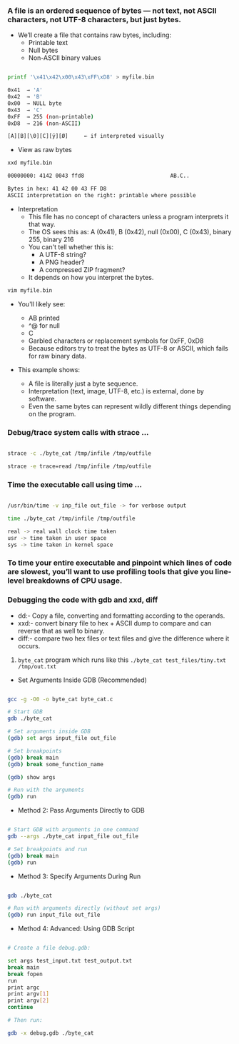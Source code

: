 ### A file is an ordered sequence of bytes — not text, not ASCII characters, not UTF-8 characters, but just bytes.

- We’ll create a file that contains raw bytes, including:
    - Printable text
    - Null bytes
    - Non-ASCII binary values

```bash

printf '\x41\x42\x00\x43\xFF\xD8' > myfile.bin

0x41  → 'A'
0x42  → 'B'
0x00  → NULL byte
0x43  → 'C'
0xFF  → 255 (non-printable)
0xD8  → 216 (non-ASCII)

[A][B][\0][C][ÿ][Ø]     ← if interpreted visually
```

- View as raw bytes

```bash
xxd myfile.bin

00000000: 4142 0043 ffd8                           AB.C..

Bytes in hex: 41 42 00 43 FF D8
ASCII interpretation on the right: printable where possible
```

- Interpretation
    - This file has no concept of characters unless a program interprets it that way.
    - The OS sees this as: A (0x41), B (0x42), null (0x00), C (0x43), binary 255, binary 216
    - You can't tell whether this is:
        - A UTF-8 string?
        - A PNG header?
        - A compressed ZIP fragment?
    - It depends on how you interpret the bytes.


```bash
vim myfile.bin
```

- You'll likely see:
    - AB printed
    - ^@ for null
    - C
    - Garbled characters or replacement symbols for 0xFF, 0xD8
    - Because editors try to treat the bytes as UTF-8 or ASCII, which fails for raw binary data.
    
- This example shows:
    - A file is literally just a byte sequence.
    - Interpretation (text, image, UTF-8, etc.) is external, done by software.
    - Even the same bytes can represent wildly different things depending on the program.


### Debug/trace system calls with strace ...

```bash

strace -c ./byte_cat /tmp/infile /tmp/outfile

strace -e trace=read /tmp/infile /tmp/outfile

```

### Time the executable call using time ...

```bash

/usr/bin/time -v inp_file out_file -> for verbose output

time ./byte_cat /tmp/infile /tmp/outfile

real -> real wall clock time taken
usr -> time taken in user space
sys -> time taken in kernel space

```

### To time your entire executable and pinpoint which lines of code are slowest, you’ll want to use profiling tools that give you line-level breakdowns of CPU usage.


### Debugging the code with gdb and xxd, diff

- dd:- Copy a file, converting and formatting according to the operands.
- xxd:- convert binary file to hex + ASCII dump to compare and can reverse that as well to binary.
- diff:- compare two hex files or text files and give the difference where it occurs.

1. `byte_cat` program which runs like this `./byte_cat test_files/tiny.txt /tmp/out.txt`

- Set Arguments Inside GDB (Recommended)
```bash

gcc -g -O0 -o byte_cat byte_cat.c

# Start GDB
gdb ./byte_cat

# Set arguments inside GDB
(gdb) set args input_file out_file

# Set breakpoints
(gdb) break main
(gdb) break some_function_name

(gdb) show args

# Run with the arguments
(gdb) run
```

- Method 2: Pass Arguments Directly to GDB
```bash

# Start GDB with arguments in one command
gdb --args ./byte_cat input_file out_file

# Set breakpoints and run
(gdb) break main
(gdb) run
```

- Method 3: Specify Arguments During Run
```bash

gdb ./byte_cat

# Run with arguments directly (without set args)
(gdb) run input_file out_file
```

- Method 4: Advanced: Using GDB Script

```bash

# Create a file debug.gdb:

set args test_input.txt test_output.txt
break main
break fopen
run
print argc
print argv[1]
print argv[2]
continue

# Then run:

gdb -x debug.gdb ./byte_cat

```
